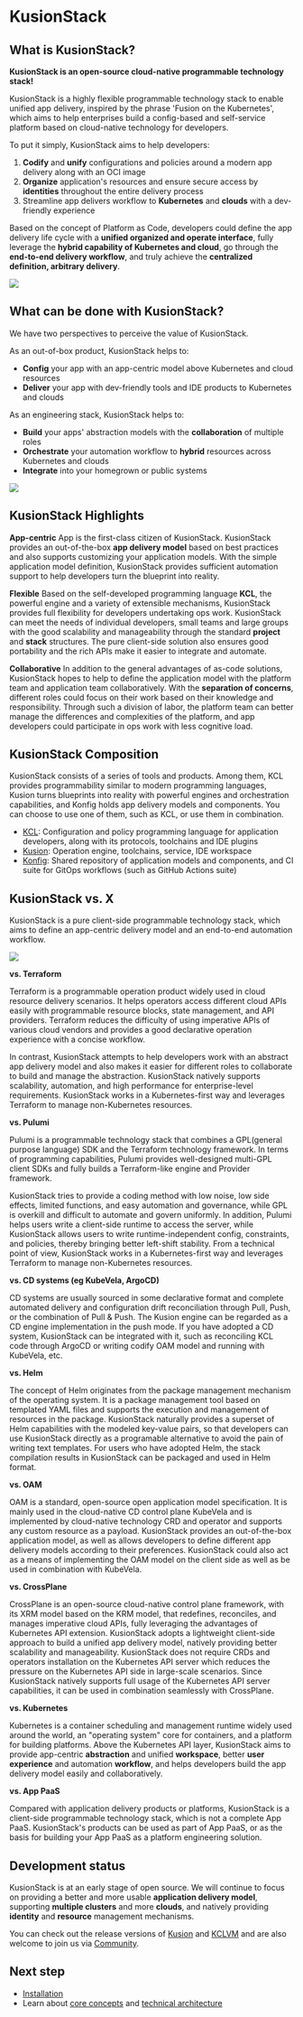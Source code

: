# KusionStack


## What is KusionStack?

**KusionStack is an open-source cloud-native programmable technology stack!**

KusionStack is a highly flexible programmable technology stack to enable unified app delivery, inspired by the phrase 'Fusion on the Kubernetes', which aims to help enterprises build a config-based and self-service platform based on cloud-native technology for developers. 

To put it simply, KusionStack aims to help developers:

1. **Codify** and **unify** configurations and policies around a modern app delivery along with an OCI image
2. **Organize** application's resources and ensure secure access by **identities** throughout the entire delivery process
3. Streamline app delivers workflow to **Kubernetes** and **clouds** with a dev-friendly experience

Based on the concept of Platform as Code, developers could define the app delivery life cycle with a **unified organized and operate interface**, fully leverage the **hybrid capability of Kubernetes and cloud**, go through the **end-to-end delivery workflow**, and truly achieve the **centralized definition, arbitrary delivery**.

![](/img/docs/user_docs/intro/kusion-stack-0.png)


## What can be done with KusionStack?

We have two perspectives to perceive the value of KusionStack.

As an out-of-box product, KusionStack helps to:
+ **Config** your app with an app-centric model above Kubernetes and cloud resources
+ **Deliver** your app with dev-friendly tools and IDE products to Kubernetes and clouds

As an engineering stack, KusionStack helps to:
+ **Build** your apps' abstraction models with the **collaboration** of multiple roles 
+ **Orchestrate** your automation workflow to **hybrid** resources across Kubernetes and clouds
+ **Integrate** into your homegrown or public systems

![](/img/docs/user_docs/intro/kusion-stack-1.png)


## KusionStack Highlights

**App-centric**
App is the first-class citizen of KusionStack. KusionStack provides an out-of-the-box **app delivery model** based on best practices and also supports customizing your application models. With the simple application model definition, KusionStack provides sufficient automation support to help developers turn the blueprint into reality.

**Flexible**
Based on the self-developed programming language **KCL**, the powerful engine and a variety of extensible mechanisms, KusionStack provides full flexibility for developers undertaking ops work. KusionStack can meet the needs of individual developers, small teams and large groups with the good scalability and manageability through the standard **project** and **stack** structures. The pure client-side solution also ensures good portability and the rich APIs make it easier to integrate and automate. 

**Collaborative**
In addition to the general advantages of as-code solutions, KusionStack hopes to help to define the application model with the platform team and application team collaboratively. With the **separation of concerns**, different roles could focus on their work based on their knowledge and responsibility. Through such a division of labor, the platform team can better manage the differences and complexities of the platform, and app developers could participate in ops work with less cognitive load.


## KusionStack Composition

KusionStack consists of a series of tools and products. Among them, KCL provides programmability similar to modern programming languages, Kusion turns blueprints into reality with powerful engines and orchestration capabilities, and Konfig holds app delivery models and components. You can choose to use one of them, such as KCL, or use them in combination.

+ [KCL](https://github.com/KusionStack/KCLVM): Configuration and policy programming language for application developers, along with its protocols, toolchains and IDE plugins
+ [Kusion](https://github.com/KusionStack/kusion): Operation engine, toolchains, service, IDE workspace
+ [Konfig](https://github.com/KusionStack/konfig): Shared repository of application models and components, and CI suite for GitOps workflows (such as GitHub Actions suite)

## KusionStack vs. X

KusionStack is a pure client-side programmable technology stack, which aims to define an app-centric delivery model and an end-to-end automation workflow.

![](/img/docs/user_docs/intro/kusion-vs-x.png)

**vs. Terraform**

Terraform is a programmable operation product widely used in cloud resource delivery scenarios. It helps operators access different cloud APIs easily with programmable resource blocks, state management, and API providers. Terraform reduces the difficulty of using imperative APIs of various cloud vendors and provides a good declarative operation experience with a concise workflow. 

In contrast, KusionStack attempts to help developers work with an abstract app delivery model and also makes it easier for different roles to collaborate to build and manage the abstraction. KusionStack natively supports scalability, automation, and high performance for enterprise-level requirements. KusionStack works in a Kubernetes-first way and leverages Terraform to manage non-Kubernetes resources.

**vs. Pulumi**

Pulumi is a programmable technology stack that combines a GPL(general purpose language) SDK and the Terraform technology framework. In terms of programming capabilities, Pulumi provides well-designed multi-GPL client SDKs and fully builds a Terraform-like engine and Provider framework.

KusionStack tries to provide a coding method with low noise, low side effects, limited functions, and easy automation and governance, while GPL is overkill and difficult to automate and govern uniformly. In addition, Pulumi helps users write a client-side runtime to access the server, while KusionStack allows users to write runtime-independent config, constraints, and policies, thereby bringing better left-shift stability. From a technical point of view, KusionStack works in a Kubernetes-first way and leverages Terraform to manage non-Kubernetes resources.

**vs. CD systems (eg KubeVela, ArgoCD)**

CD systems are usually sourced in some declarative format and complete automated delivery and configuration drift reconciliation through Pull, Push, or the combination of Pull & Push. The Kusion engine can be regarded as a CD engine implementation in the push mode. If you have adopted a CD system, KusionStack can be integrated with it, such as reconciling KCL code through ArgoCD or writing codify OAM model and running with KubeVela, etc.

**vs. Helm**

The concept of Helm originates from the package management mechanism of the operating system. It is a package management tool based on templated YAML files and supports the execution and management of resources in the package. KusionStack naturally provides a superset of Helm capabilities with the modeled key-value pairs, so that developers can use KusionStack directly as a programable alternative to avoid the pain of writing text templates. For users who have adopted Helm, the stack compilation results in KusionStack can be packaged and used in Helm format.

**vs. OAM**

OAM is a standard, open-source open application model specification. It is mainly used in the cloud-native CD control plane KubeVela and is implemented by cloud-native technology CRD and operator and supports any custom resource as a payload. KusionStack provides an out-of-the-box application model, as well as allows developers to define different app delivery models according to their preferences. KusionStack could also act as a means of implementing the OAM model on the client side as well as be used in combination with KubeVela.

**vs. CrossPlane**

CrossPlane is an open-source cloud-native control plane framework, with its XRM model based on the KRM model, that redefines, reconciles, and manages imperative cloud APIs, fully leveraging the advantages of Kubernetes API extension. KusionStack adopts a lightweight client-side approach to build a unified app delivery model, natively providing better scalability and manageability. KusionStack does not require CRDs and operators installation on the Kubernetes API server which reduces the pressure on the Kubernetes API side in large-scale scenarios. Since KusionStack natively supports full usage of the Kubernetes API server capabilities, it can be used in combination seamlessly with CrossPlane.

**vs. Kubernetes**

Kubernetes is a container scheduling and management runtime widely used around the world, an "operating system" core for containers, and a platform for building platforms. Above the Kubernetes API layer, KusionStack aims to provide app-centric **abstraction** and unified **workspace**, better **user experience** and automation **workflow**, and helps developers build the app delivery model easily and collaboratively.

**vs. App PaaS**

Compared with application delivery products or platforms, KusionStack is a client-side programmable technology stack, which is not a complete App PaaS. KusionStack's products can be used as part of App PaaS, or as the basis for building your App PaaS as a platform engineering solution.


## Development status

KusionStack is at an early stage of open source. We will continue to focus on providing a better and more usable **application delivery model**, supporting **multiple clusters** and more **clouds**, and natively providing **identity** and **resource** management mechanisms.

You can check out the release versions of [Kusion](https://github.com/KusionStack/kusion/releases) and [KCLVM](https://github.com/KusionStack/KCLVM/releases) and are also welcome to join us via [Community](https://github.com/KusionStack/community).


## Next step

+ [Installation](/docs/user_docs/getting-started/install)
+ Learn about [core concepts](/docs/user_docs/concepts/konfig) and [technical architecture](/docs/user_docs/concepts/arch)
